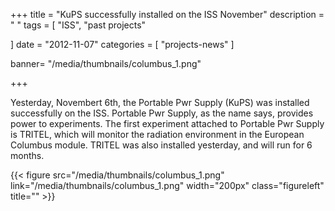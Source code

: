 +++
title = "KuPS successfully installed on the ISS November"
description = " "
tags = [
    "ISS", "past projects"

]
date = "2012-11-07"
categories = [
   "projects-news"
]

banner= "/media/thumbnails/columbus_1.png"


+++

Yesterday, Novembert 6th, the Portable Pwr Supply (KuPS) was installed successfully on the ISS. Portable Pwr Supply, as the name says, provides power to experiments. The first experiment attached to Portable Pwr Supply is TRITEL, which will monitor the radiation environment in the European Columbus module. TRITEL was also installed yesterday, and will run for 6 months.

{{< figure src="/media/thumbnails/columbus_1.png"  link="/media/thumbnails/columbus_1.png"  width="200px" class="figureleft" title="" >}}
